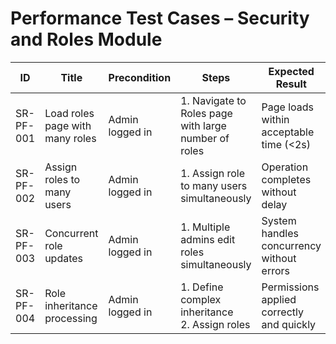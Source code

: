 # Performance Test Cases – Security and Roles Module

| ID          | Title                                       | Precondition                        | Steps                                                         | Expected Result                           | Actual Result | Status |
|-------------|---------------------------------------------|-------------------------------------|---------------------------------------------------------------|-------------------------------------------|---------------|--------|
| SR-PF-001   | Load roles page with many roles              | Admin logged in                     | 1. Navigate to Roles page with large number of roles | Page loads within acceptable time (<2s) |               |        |
| SR-PF-002   | Assign roles to many users                    | Admin logged in                     | 1. Assign role to many users simultaneously | Operation completes without delay |               |        |
| SR-PF-003   | Concurrent role updates                       | Admin logged in                     | 1. Multiple admins edit roles simultaneously | System handles concurrency without errors |               |        |
| SR-PF-004   | Role inheritance processing                   | Admin logged in                     | 1. Define complex inheritance <br> 2. Assign roles | Permissions applied correctly and quickly |               |        |